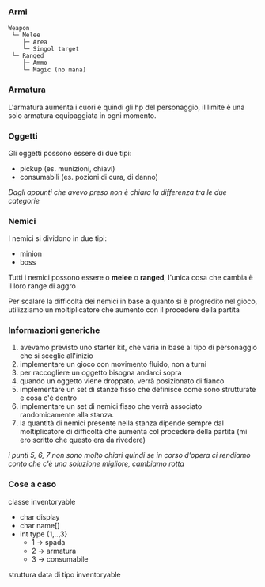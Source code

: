### Armi

```
Weapon
 └─ Melee
    ├─ Area
    └─ Singol target
 └─ Ranged
    ├─ Ammo
    └─ Magic (no mana)
```

### Armatura

L'armatura aumenta i cuori e quindi gli hp del personaggio, il limite è una solo armatura equipaggiata in ogni momento.

### Oggetti

Gli oggetti possono essere di due tipi:

- pickup (es. munizioni, chiavi)
- consumabili (es. pozioni di cura, di danno)

_Dagli appunti che avevo preso non è chiara la differenza tra le due categorie_

### Nemici

I nemici si dividono in due tipi:

- minion
- boss

Tutti i nemici possono essere o **melee** o **ranged**, l'unica cosa che cambia è il loro range di aggro

Per scalare la difficoltà dei nemici in base a quanto si è progredito nel gioco, utilizziamo un moltiplicatore che aumento con il procedere della partita

### Informazioni generiche

1. avevamo previsto uno starter kit, che varia in base al tipo di personaggio che si sceglie all'inizio
2. implementare un gioco con movimento fluido, non a turni
3. per raccogliere un oggetto bisogna andarci sopra
4. quando un oggetto viene droppato, verrà posizionato di fianco
5. implementare un set di stanze fisso che definisce come sono strutturate e cosa c'è dentro
6. implementare un set di nemici fisso che verrà associato randomicamente alla stanza.
7. la quantità di nemici presente nella stanza dipende sempre dal moltiplicatore di difficoltà che aumenta col procedere della partita (mi ero scritto che questo era da rivedere)

_i punti 5, 6, 7 non sono molto chiari quindi se in corso d'opera ci rendiamo conto che c'è una soluzione migliore, cambiamo rotta_

### Cose a caso

classe inventoryable

- char display
- char name[]
- int type {1,..,3}
  - 1 -> spada
  - 2 -> armatura
  - 3 -> consumabile

struttura data di tipo inventoryable
